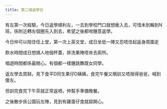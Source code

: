 ```yaml
---
title: 第二個返學日
---
```

有左第一次經驗，今日返學順利左，一去到學校門口就想衝入去，可惜未到輪到N班，係附近轉左個圈先入到去，希望之後都咁鍾意返學。


今日仲可以陪住佢上堂，第一次上英文堂，成日坐低一陣又忍唔住起返身周圍走

飲水時間成日想搞人地個杯蓋，排洗果陣唔肯去廁所。

唱遊時間都係最開心。有個都一樣鍾跳舞既女同學。

返左學去買餸，見下食平D同生果仔D姨姨，食完午餐又眼訓又唔捨得爸爸，喊到傻左。

但訓完食完下午茶就正常返哂，仲幫手準備晚餐。

之後散步係公園玩左陣，見到有雞蛋仔食就超開心。
